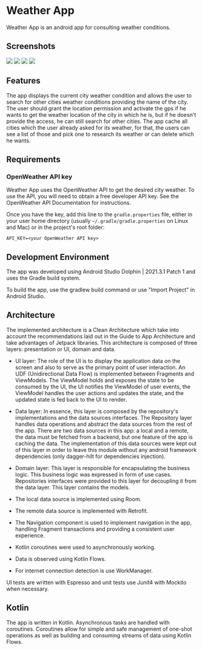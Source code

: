 # Weather App

Weather App is an android app for consulting weather conditions.

## Screenshots

![](https://github.com/javiersv777333/Weather_App/blob/master/screenshots/city_weather_light.jpg) ![](https://github.com/javiersv777333/Weather_App/blob/master/screenshots/cities_light.jpg) ![](https://github.com/javiersv777333/Weather_App/blob/master/screenshots/city_weather_dark.jpg) ![](https://github.com/javiersv777333/Weather_App/blob/master/screenshots/cities_dark.jpg)

## Features

The app displays the current city weather condition and allows the user to search for other cities weather conditions providing the name of the city. The user should grant the location permission and activate the gps if he wants to get the weather location of the city in which he is, but if he doesn't provide the access, he can still search for other cities. The app cache all cities which the user already asked for its weather, for that, the users can see a list of those and pick one to research its weather or can delete which he wants.

## Requirements

### OpenWeather API key

Weather App uses the OpenWeather API to get the desired city weather. To use the API, you will need to obtain a free developer API key. See the OpenWeather API Documentation for instructions.

Once you have the key, add this line to the `gradle.properties` file, either in your user home directory (usually `~/.gradle/gradle.properties` on Linux and Mac) or in the project's root folder:

``` API_KEY=<your OpenWeather API key> ```

## Development Environment

The app was developed using Android Studio Dolphin | 2021.3.1 Patch 1 and uses the Gradle build system.

To build the app, use the gradlew build command or use "Import Project" in Android Studio.

## Architecture

The implemented architecture is a Clean Architecture which take into account the recommendations laid out in the Guide to App Architecture and take advantages of Jetpack libraries. This architecture is composed of three layers: presentation or UI, domain and data.

- UI layer: The role of the UI is to display the application data on the screen and also to serve as the primary point of user interaction. An UDF (Unidirectional Data Flow) is implemented between Fragments and ViewModels. The ViewModel holds and exposes the state to be consumed by the UI, the UI notifies the ViewModel of user events, the ViewModel handles the user actions and updates the state, and the updated state is fed back to the UI to render.

- Data layer: In essence, this layer is composed by the repository's implementations and the data sources interfaces. The Repository layer handles data operations and abstract the data sources from the rest of the app. There are two data sources in this app: a local and a remote, the data must be fetched from a backend, but one feature of the app is caching the data. The implementation of this data sources were kept out of this layer in order to leave this module without any android framework dependencies (only dagger-hilt for dependencies injection).

- Domain layer: This layer is responsible for encapsulating the business logic. This business logic was expressed in form of use cases. Repositories interfaces were provided to this layer for decoupling it from the data layer. This layer contains the models.

- The local data source is implemented using Room.

- The remote data source is implemented with Retrofit.

- The Navigation component is used to implement navigation in the app, handling Fragment transactions and providing a consistent user experience.

- Kotlin coroutines were used to asynchronously working.

- Data is observed using Kotlin Flows.

- For internet connection detection is use WorkManager.

UI tests are written with Espresso and unit tests use Junit4 with Mockito when necessary.

## Kotlin

The app is written in Kotlin. Asynchronous tasks are handled with coroutines. Coroutines allow for simple and safe management of one-shot operations as well as building and consuming streams of data using Kotlin Flows.
